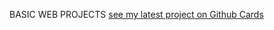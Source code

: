 BASIC WEB PROJECTS
[see my latest project on Github Cards](https://khushibhambri.github.io/basic-webdev/GITHUB%20PROFILES/index.html)

